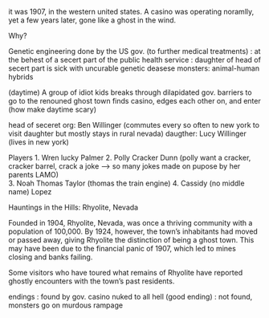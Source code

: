 it was 1907, in the western united states. A casino was operating noramlly, yet a few years later, gone like a ghost in the wind. 

Why? 

Genetic engineering done by the US gov. (to further medical treatments) 
    : at the behest of a secert part of the public health service
    : daughter of head of secert part is sick with uncurable genetic deasese 
monsters:
    animal-human hybrids





(daytime) A group of idiot kids breaks through dilapidated gov. barriers to go to the renouned ghost town finds casino, edges each other on, and enter 
(how make daytime scary)





head of seceret org:
    Ben Willinger (commutes every so often to new york to visit daughter but mostly stays in rural nevada)
daugther:
    Lucy Willinger (lives in new york)

Players
    1. Wren lucky Palmer
    2. Polly Cracker Dunn        (polly want a cracker, cracker barrel, crack a joke -->  so many jokes made on pupose by her parents LAMO)  
    3. Noah Thomas Taylor        (thomas the train engine)
    4. Cassidy (no middle name) Lopez


Hauntings in the Hills: Rhyolite, Nevada

Founded in 1904, Rhyolite, Nevada, was once a thriving community with a population of 100,000. By 1924, however, the town’s inhabitants had moved or passed away, giving Rhyolite the distinction of being a ghost town. This may have been due to the financial panic of 1907, which led to mines closing and banks failing.

Some visitors who have toured what remains of Rhyolite have reported ghostly encounters with the town’s past residents.

endings
    : found by gov. casino nuked to all hell (good ending)
    : not found, monsters go on murdous rampage
    
